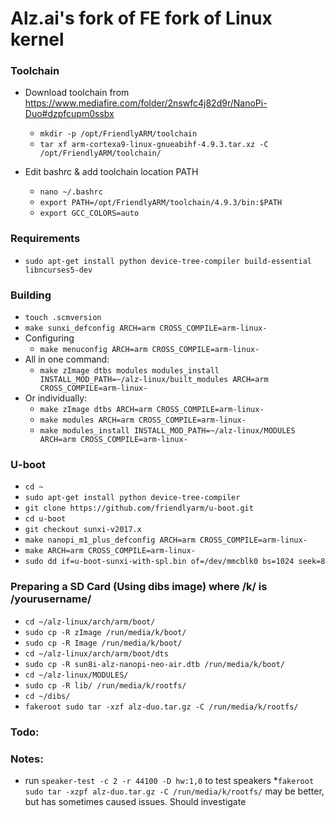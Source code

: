 Alz.ai's fork of FE fork of Linux kernel
============

### Toolchain
* Download toolchain from https://www.mediafire.com/folder/2nswfc4j82d9r/NanoPi-Duo#dzpfcupm0ssbx
	 * `mkdir -p /opt/FriendlyARM/toolchain`
	 * `tar xf arm-cortexa9-linux-gnueabihf-4.9.3.tar.xz -C /opt/FriendlyARM/toolchain/`

* Edit bashrc & add toolchain location PATH

	* `nano ~/.bashrc`
	* `export PATH=/opt/FriendlyARM/toolchain/4.9.3/bin:$PATH`
	* `export GCC_COLORS=auto`
### Requirements
* `sudo apt-get install python device-tree-compiler build-essential libncurses5-dev`

### Building
* `touch .scmversion`
* `make sunxi_defconfig ARCH=arm CROSS_COMPILE=arm-linux-`
* Configuring
	* `make menuconfig ARCH=arm CROSS_COMPILE=arm-linux-`
* All in one command:
	* `make zImage dtbs modules modules_install INSTALL_MOD_PATH=~/alz-linux/built_modules ARCH=arm CROSS_COMPILE=arm-linux-`
* Or individually:
	* `make zImage dtbs ARCH=arm CROSS_COMPILE=arm-linux-`
	* `make modules ARCH=arm CROSS_COMPILE=arm-linux-`
	* `make modules_install INSTALL_MOD_PATH=~/alz-linux/MODULES ARCH=arm CROSS_COMPILE=arm-linux-`

### U-boot
* `cd ~`
* `sudo apt-get install python device-tree-compiler`
* `git clone https://github.com/friendlyarm/u-boot.git`
* `cd u-boot`
* `git checkout sunxi-v2017.x`
* `make nanopi_m1_plus_defconfig ARCH=arm CROSS_COMPILE=arm-linux-`
* `make ARCH=arm CROSS_COMPILE=arm-linux-`
* `sudo dd if=u-boot-sunxi-with-spl.bin of=/dev/mmcblk0 bs=1024 seek=8`

### Preparing a SD Card (Using dibs image) where /k/ is /yourusername/
* `cd ~/alz-linux/arch/arm/boot/`
* `sudo cp -R zImage /run/media/k/boot/`
* `sudo cp -R Image /run/media/k/boot/`
* `cd ~/alz-linux/arch/arm/boot/dts`
* `sudo cp -R sun8i-alz-nanopi-neo-air.dtb /run/media/k/boot/`
* `cd ~/alz-linux/MODULES/`
* `sudo cp -R lib/ /run/media/k/rootfs/`
* `cd ~/dibs/`
* `fakeroot sudo tar -xzf alz-duo.tar.gz -C /run/media/k/rootfs/`

### Todo:

### Notes:
* run `speaker-test -c 2 -r 44100 -D hw:1,0` to test speakers
*`fakeroot sudo tar -xzpf alz-duo.tar.gz -C /run/media/k/rootfs/` may be better, but has sometimes caused issues. Should investigate

